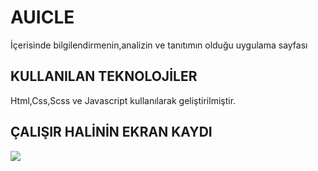 <h1> AUICLE </h1>

İçerisinde bilgilendirmenin,analizin ve tanıtımın olduğu uygulama sayfası

<h2> KULLANILAN TEKNOLOJİLER </h2>

Html,Css,Scss ve Javascript kullanılarak geliştirilmiştir.

<h2> ÇALIŞIR HALİNİN EKRAN KAYDI </h2>

![](AUICLE.gif)



